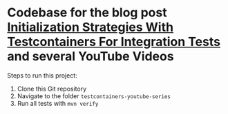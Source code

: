 # Codebase for the blog post [Initialization Strategies With Testcontainers For Integration Tests](https://rieckpil.de/initialization-strategies-with-testcontainers-for-integration-tests/) and several YouTube Videos

Steps to run this project:

1. Clone this Git repository
2. Navigate to the folder `testcontainers-youtube-series`
3. Run all tests with `mvn verify`

